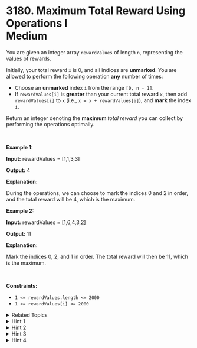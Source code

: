 
# 3180. Maximum Total Reward Using Operations I<br> Medium

<p>You are given an integer array <code>rewardValues</code> of length <code>n</code>, representing the values of rewards.</p>

<p>Initially, your total reward <code>x</code> is 0, and all indices are <strong>unmarked</strong>. You are allowed to perform the following operation <strong>any</strong> number of times:</p>

<ul>
	<li>Choose an <strong>unmarked</strong> index <code>i</code> from the range <code>[0, n - 1]</code>.</li>
	<li>If <code>rewardValues[i]</code> is <strong>greater</strong> than your current total reward <code>x</code>, then add <code>rewardValues[i]</code> to <code>x</code> (i.e., <code>x = x + rewardValues[i]</code>), and <strong>mark</strong> the index <code>i</code>.</li>
</ul>

<p>Return an integer denoting the <strong>maximum </strong><em>total reward</em> you can collect by performing the operations optimally.</p>

<p>&nbsp;</p>
<p><strong class="example">Example 1:</strong></p>

<div class="example-block">
<p><strong>Input:</strong> <span class="example-io">rewardValues = [1,1,3,3]</span></p>

<p><strong>Output:</strong> <span class="example-io">4</span></p>

<p><strong>Explanation:</strong></p>

<p>During the operations, we can choose to mark the indices 0 and 2 in order, and the total reward will be 4, which is the maximum.</p>
</div>

<p><strong class="example">Example 2:</strong></p>

<div class="example-block">
<p><strong>Input:</strong> <span class="example-io">rewardValues = [1,6,4,3,2]</span></p>

<p><strong>Output:</strong> <span class="example-io">11</span></p>

<p><strong>Explanation:</strong></p>

<p>Mark the indices 0, 2, and 1 in order. The total reward will then be 11, which is the maximum.</p>
</div>

<p>&nbsp;</p>
<p><strong>Constraints:</strong></p>

<ul>
	<li><code>1 &lt;= rewardValues.length &lt;= 2000</code></li>
	<li><code>1 &lt;= rewardValues[i] &lt;= 2000</code></li>
</ul>


<details>

<summary> Related Topics </summary>

-	`Array`
-	`Dynamic Programming`

</details>


<details>
<summary> Hint 1 </summary>
Sort the rewards array first.
</details>

<details>
<summary> Hint 2 </summary>
If we decide to apply some rewards, it's always optimal to apply them in order.
</details>

<details>
<summary> Hint 3 </summary>
Let <code>dp[i][j]</code> (true/false) be the state after the first <code>i</code> rewards, indicating whether we can get exactly <code>j</code> points.
</details>

<details>
<summary> Hint 4 </summary>
The transition is given by: <code>dp[i][j] = dp[i - 1][j − rewardValues[i]]</code> if <code>j − rewardValues[i] < rewardValues[i]</code>.
</details>